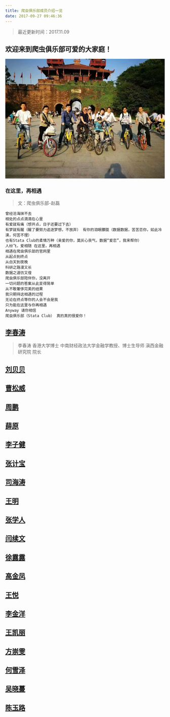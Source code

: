 ```yaml
---
title: 爬虫俱乐部成员介绍一览
date: 2017-09-27 09:46:36
---
```


>最近更新时间：2017.11.09

## 欢迎来到爬虫俱乐部可爱的大家庭！

![](index/family.jpg)


### 在这里，再相遇

> 文：爬虫俱乐部-赵磊

```
曾经沧海抹不去 
相处的点点滴滴在心里 
有爱就有痛（想开点，日子还要过下去） 
有梦就有醒（醒了要努力追逐梦想，不放弃） 有你的泪眼朦胧（数据数据，苦苦恋你，如此冷漠，何苦不理） 
也有Stata Club的柔情万种（亲爱的你，莫灰心丧气，数据“爱恋”，我来帮你） 
人纷飞，爱相随 在这里，再相遇 
相遇在爬虫俱乐部的官网里 
从起点到终点 
从白天到夜晚 
科研之路漫又长 
数据之道彷又徨 
爬虫俱乐部陪伴你，没离开 
一切问题的答案从此变得简单 
从不敢奢侈完美的结果 
我只期待这相遇的过程 
无论在终点等你的人会不会是我 
只为能在这里与你再相遇 
Anyway 请你相信 
爬虫俱乐部（Stata Club） 真的真的很爱你！ 
```

## [李春涛](lichuntao.html)

>李春涛
>香港大学博士
>中南财经政法大学金融学教授、博士生导师
>滇西金融研究院 院长

## [刘贝贝](liubeibei.html)

## [曹松威](Wilson_cao.html)

## [周鹏](zhoupeng.html)

## [薛原](xueyuan.html)

## [李子健](jeremylee.html)

## [张计宝](zhangjibao.html)

## [司海涛](sihaitao.html)

## [王明](wangming.html)

## [张学人](snowman.html)

## [闫续文](yanxuwen.html)

## [徐露露](xululu.html)

## [高金凤](gaojinfeng.html)

## [王悦](wangyue.html)

## [李金洋](lita.html)

## [王凯丽](wangkaili.html)

## [方崇雯](fangchongwen.html)

## [何雪泽](HXZ.html)

## [吴晓蔓](wuxiaoman.html)

## [陈玉路](chenyulu.html)

